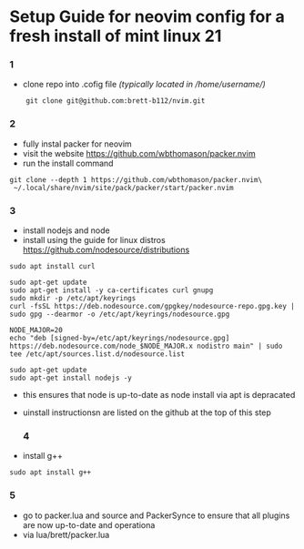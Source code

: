 # Setup Guide for neovim config for a fresh install of mint linux 21

### 1
* clone repo into .cofig file *(typically located in /home/username/)*
```
    git clone git@github.com:brett-b112/nvim.git
```

### 2
* fully instal packer for neovim
* visit the website https://github.com/wbthomason/packer.nvim
* run the install command
```
git clone --depth 1 https://github.com/wbthomason/packer.nvim\
 ~/.local/share/nvim/site/pack/packer/start/packer.nvim
```

### 3 
* install nodejs and node
* install using the guide for linux distros https://github.com/nodesource/distributions
```
sudo apt install curl
```
```
sudo apt-get update
sudo apt-get install -y ca-certificates curl gnupg
sudo mkdir -p /etc/apt/keyrings
curl -fsSL https://deb.nodesource.com/gpgkey/nodesource-repo.gpg.key | sudo gpg --dearmor -o /etc/apt/keyrings/nodesource.gpg
```
```
NODE_MAJOR=20
echo "deb [signed-by=/etc/apt/keyrings/nodesource.gpg] https://deb.nodesource.com/node_$NODE_MAJOR.x nodistro main" | sudo tee /etc/apt/sources.list.d/nodesource.list
```
```
sudo apt-get update
sudo apt-get install nodejs -y
```
* this ensures that node is up-to-date as node install via apt is depracated
* uinstall instructionsn are listed on the github at the top of this step

  ### 4
* install g++
```
sudo apt install g++
```
### 5
* go to packer.lua and source and PackerSynce to ensure that all plugins are now up-to-date and operationa
* via lua/brett/packer.lua 
